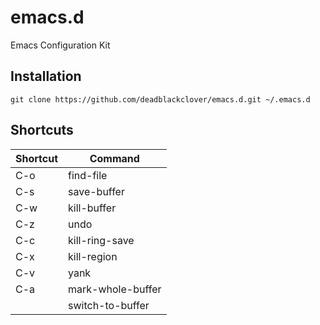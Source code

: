 # emacs.d
Emacs Configuration Kit

## Installation
```
git clone https://github.com/deadblackclover/emacs.d.git ~/.emacs.d
```

## Shortcuts

|Shortcut|Command|
|-|-|
|C-o|find-file|
|C-s|save-buffer|
|C-w|kill-buffer|
|C-z|undo|
|C-c|kill-ring-save|
|C-x|kill-region|
|C-v|yank|
|C-a|mark-whole-buffer|
|<C-tab>|switch-to-buffer|